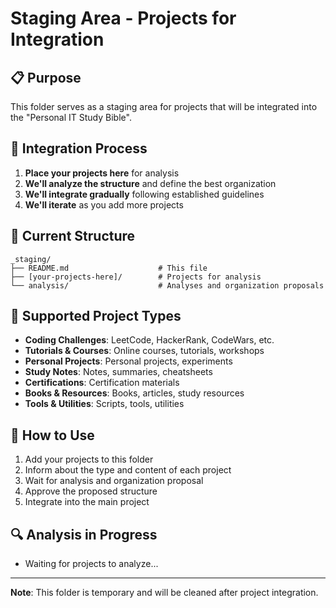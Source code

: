 # Staging Area - Projects for Integration

## 📋 Purpose
This folder serves as a staging area for projects that will be integrated into the "Personal IT Study Bible".

## 🔄 Integration Process
1. **Place your projects here** for analysis
2. **We'll analyze the structure** and define the best organization
3. **We'll integrate gradually** following established guidelines
4. **We'll iterate** as you add more projects

## 📁 Current Structure
```
_staging/
├── README.md                    # This file
├── [your-projects-here]/        # Projects for analysis
└── analysis/                    # Analyses and organization proposals
```

## 🎯 Supported Project Types
- **Coding Challenges**: LeetCode, HackerRank, CodeWars, etc.
- **Tutorials & Courses**: Online courses, tutorials, workshops
- **Personal Projects**: Personal projects, experiments
- **Study Notes**: Notes, summaries, cheatsheets
- **Certifications**: Certification materials
- **Books & Resources**: Books, articles, study resources
- **Tools & Utilities**: Scripts, tools, utilities

## 📝 How to Use
1. Add your projects to this folder
2. Inform about the type and content of each project
3. Wait for analysis and organization proposal
4. Approve the proposed structure
5. Integrate into the main project

## 🔍 Analysis in Progress
- Waiting for projects to analyze...

---

**Note**: This folder is temporary and will be cleaned after project integration.

